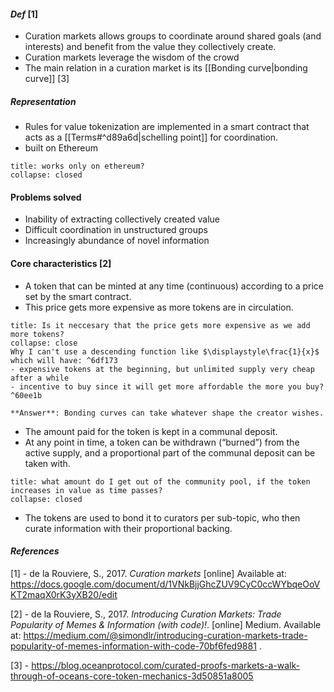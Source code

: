 #### *Def* [1]
- Curation markets allows groups to coordinate around shared goals (and interests) and benefit from the value they collectively create.
- Curation markets leverage the wisdom of the crowd
- The main relation in a curation market is its [[Bonding curve|bonding curve]] [3]

##### Representation
- Rules for value tokenization are implemented in a smart contract that acts as a [[Terms#^d89a6d|schelling point]] for coordination.
- built on Ethereum
```ad-faq
title: works only on ethereum?
collapse: closed
```

#### Problems solved
- Inability of extracting collectively created value
- Difficult coordination in unstructured groups
- Increasingly abundance of novel information

#### Core characteristics [2]
- A token that can be minted at any time (continuous) according to a price set by the smart contract.
- This price gets more expensive as more tokens are in circulation. 
```ad-tip
title: Is it neccesary that the price gets more expensive as we add more tokens?
collapse: close 
Why I can't use a descending function like $\displaystyle\frac{1}{x}$  which will have: ^6df173
- expensive tokens at the beginning, but unlimited supply very cheap after a while
- incentive to buy since it will get more affordable the more you buy? ^60ee1b

**Answer**: Bonding curves can take whatever shape the creator wishes.

```

- The amount paid for the token is kept in a communal deposit.
- At any point in time, a token can be withdrawn (“burned”) from the active supply, and a proportional part of the communal deposit can be taken with. 
```ad-question
title: what amount do I get out of the community pool, if the token increases in value as time passes?
collapse: closed

```
- The tokens are used to bond it to curators per sub-topic, who then curate information with their proportional backing.





#### *References*

[1] - de la Rouviere, S., 2017. *Curation markets* [online] 
Available at: https://docs.google.com/document/d/1VNkBjjGhcZUV9CyC0ccWYbqeOoVKT2maqX0rK3yXB20/edit

[2] - de la Rouviere, S., 2017. _Introducing Curation Markets: Trade Popularity of Memes & Information (with code)!_. [online] Medium. Available at: <https://medium.com/@simondlr/introducing-curation-markets-trade-popularity-of-memes-information-with-code-70bf6fed9881> . 

[3] - https://blog.oceanprotocol.com/curated-proofs-markets-a-walk-through-of-oceans-core-token-mechanics-3d50851a8005
